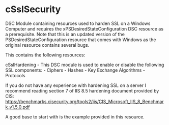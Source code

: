 # cSslSecurity
DSC Module containing resources used to harden SSL on a Windows Computer and requires the xPSDesiredStateConfiguration DSC resource as a prerequisite. Note that this is an updated version of the PSDesiredStateConfiguration resource that comes with Windows as the original resource contains several bugs.

This contains the following resources:

cSslHardening - This DSC module is used to enable or disable the following SSL components:
    - Ciphers
	- Hashes
	- Key Exchange Algorithms
	- Protocols
	
If you do not have any experience with hardening SSL on a server I recommend reading section 7 of IIS 8.5 hardening document provided by CIS:
https://benchmarks.cisecurity.org/tools2/iis/CIS_Microsoft_IIS_8_Benchmark_v1.5.0.pdf

A good base to start with is the example provided in this resource.